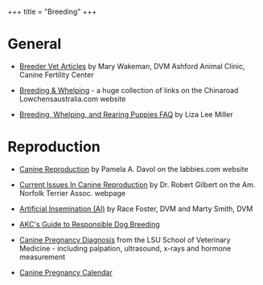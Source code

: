+++
title = "Breeding"
+++


# General


- [Breeder Vet Articles](http://www.showdogsupersite.com/featx.html#bvet) by Mary Wakeman, DVM Ashford Animal Clinic, Canine Fertility Center

- [Breeding & Whelping](http://www.lowchensaustralia.com/breeding.htm) - a huge collection of links on the Chinaroad Lowchensaustralia.com website

- [Breeding, Whelping, and Rearing Puppies FAQ](http://www.faqs.org/faqs/dogs-faq/medical-info/whelping/) by Liza Lee Miller


# Reproduction


- [Canine Reproduction](http://www.labbies.com/canine_reproduction_table_of_con.htm) by Pamela A. Davol on the labbies.com website

- [Current Issues In Canine Reproduction](http://www.norfolkterrier.org/articles_a-e/currentissuesinreproduction01.html) by Dr. Robert Gilbert on the Am. Norfolk Terrier Assoc. webpage

- [Artificial Insemination (AI)](https://www.petcoach.co/article/artificial-insemination-ai-in-dogs/) by Race Foster, DVM and Marty Smith, DVM

- [AKC's Guide to Responsible Dog Breeding](https://www.akc.org/breeder-programs/breeder-education/akcs-guide-responsible-dog-breeding/)

- [Canine Pregnancy Diagnosis](http://therio.vetmed.lsu.edu/ultrasound.htm) from the LSU School of Veterinary Medicine - including palpation, ultrasound, x-rays and hormone measurement

- [Canine Pregnancy Calendar](https://dogs.lovetoknow.com/wiki/Canine_Pregnancy_Calendar)
